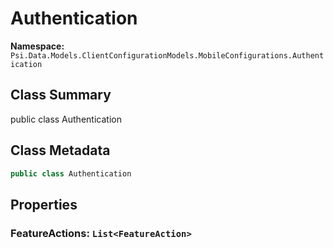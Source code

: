 # Authentication

**Namespace:** `Psi.Data.Models.ClientConfigurationModels.MobileConfigurations.Authentication`

## Class Summary

public class Authentication

## Class Metadata

```typescript
public class Authentication
```

## Properties

### FeatureActions: `List<FeatureAction>`
